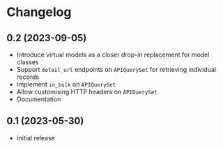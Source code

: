 Changelog
=========

0.2 (2023-09-05)
----------------

* Introduce virtual models as a closer drop-in replacement for model classes
* Support `detail_url` endpoints on `APIQuerySet` for retrieving individual records
* Implement `in_bulk` on `APIQuerySet`
* Allow customising HTTP headers on `APIQuerySet`
* Documentation


0.1 (2023-05-30)
----------------

* Initial release
